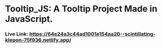 # Tooltip_JS: A Tooltip Project Made in JavaScript.
### Live Link: https://64e24a3c44ad1001e154aa26--scintillating-klepon-75f936.netlify.app/
